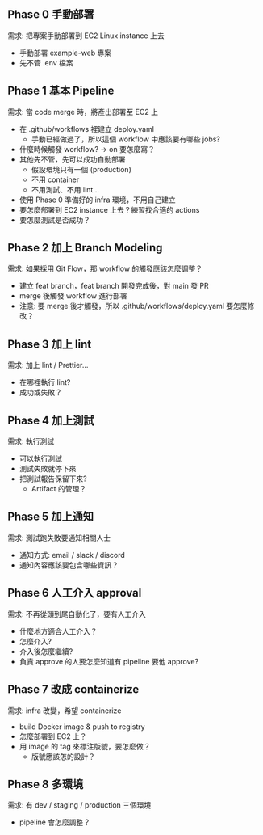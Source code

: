 ## Phase 0 手動部署

需求: 把專案手動部署到 EC2 Linux instance 上去

- 手動部署 example-web 專案
- 先不管 .env 檔案

## Phase 1 基本 Pipeline

需求: 當 code merge 時，將產出部署至 EC2 上

- 在 .github/workflows 裡建立 deploy.yaml
  - 手動已經做過了，所以這個 workflow 中應該要有哪些 jobs?
- 什麼時候觸發 workflow? → on 要怎麼寫？
- 其他先不管，先可以成功自動部署
  - 假設環境只有一個 (production)
  - 不用 container
  - 不用測試、不用 lint…
- 使用 Phase 0 準備好的 infra 環境，不用自己建立
- 要怎麼部署到 EC2 instance 上去？練習找合適的 actions
- 要怎麼測試是否成功？

## Phase 2 加上 Branch Modeling

需求: 如果採用 Git Flow，那 workflow 的觸發應該怎麼調整？

- 建立 feat branch，feat branch 開發完成後，對 main 發 PR
- merge 後觸發 workflow 進行部署
- 注意: 要 merge 後才觸發，所以 .github/workflows/deploy.yaml 要怎麼修改？

## Phase 3 加上 lint

需求: 加上 lint / Prettier…

- 在哪裡執行 lint?
- 成功或失敗？

## Phase 4 加上測試

需求: 執行測試

- 可以執行測試
- 測試失敗就停下來
- 把測試報告保留下來?
  - Artifact 的管理？

## Phase 5 加上通知

需求: 測試跑失敗要通知相關人士

- 通知方式: email / slack / discord
- 通知內容應該要包含哪些資訊？

## Phase 6 人工介入 approval

需求: 不再從頭到尾自動化了，要有人工介入

- 什麼地方適合人工介入？
- 怎麼介入?
- 介入後怎麼繼續?
- 負責 approve 的人要怎麼知道有 pipeline 要他 approve?

## Phase 7 改成 containerize

需求: infra 改變，希望 containerize

- build Docker image & push to registry
- 怎麼部署到 EC2 上？
- 用 image 的 tag 來標注版號，要怎麼做？
  - 版號應該怎的設計？

## Phase 8 多環境

需求: 有 dev / staging / production 三個環境

- pipeline 會怎麼調整？
